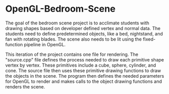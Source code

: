 # OpenGL-Bedroom-Scene
The goal of the bedroom scene project is to acclimate students with drawing shapes based on developer defined vertex and normal data. The students need to define predetermined objects, like a bed, nightstand, and fan with rotating blades. The scene also needs to be lit using the fixed-function pipeline in OpenGL. 

This iteration of the project contains one file for rendering. The "source.cpp" file defines the process needed to draw each primitive shape vertex by vertex. These primitives include a cube, sphere, cylinder, and cone. The source file then uses these primitive drawing functions to draw the objects in the scene. The program then defines the needed parameters for OpenGL to render and makes calls to the object drawing functions and renders the scene. 
